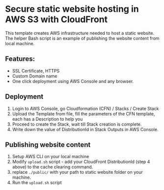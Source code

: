 # Secure static website hosting in AWS S3 with CloudFront


This template creates AWS infrastructure needed to host a static website. The helper Bash script is an example of publishing the website content from local machine.

## Features:

- SSL Certificate, HTTPS
- Custom Domain name
- One click deployment using AWS Console and any browser.

## Deployment

1. Login to AWS Console, go Cloudformation (CFN) / Stacks / Create Stack
2. Upload the Template from file, fill the parameters of the CFN template, each has a Description to help you
3. Proceed to create the Stack, wait till Stack creation is complete.
4. Write down the value of DistributionId in Stack Outputs in AWS Console. 


## Publishing website content

1. Setup AWS CLI on your local machine
2. Modify `upload.sh` script - add your CloudFront DistributionId (step 4 above) to the cache clearing command.
3. replace `./public/` with your path to static website folder on your machine.
4. Run the `upload.sh` script